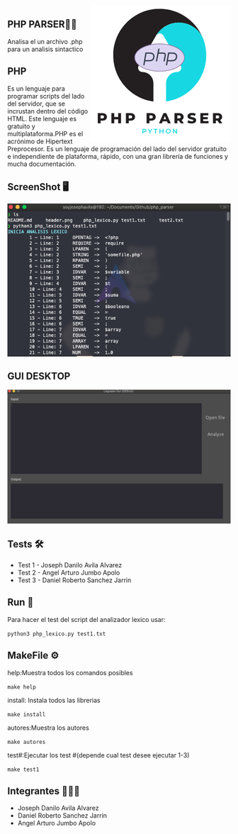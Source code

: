 <img src="https://github.com/eljosephavila123/php_parser/blob/master/img/logo.png?raw=true" align="right" />

## PHP PARSER🚀🚀
>
Analisa el un archivo .php para un analisis sintactico

## PHP 

Es un lenguaje para programar scripts del lado del servidor, que se incrustan dentro del código HTML. Este lenguaje es gratuito y multiplataforma.PHP es el acrónimo de Hipertext Preprocesor. Es un lenguaje de programación del lado del servidor gratuito e independiente de plataforma, rápido, con una gran librería de funciones y mucha documentación.
## ScreenShot 🖥

<div style="text-align:center">
  <img src="https://github.com/eljosephavila123/php_parser/blob/master/img/sreenshot.png?raw=true" />
</div>


## GUI DESKTOP

<div style="text-align:center">
  <img src="https://github.com/eljosephavila123/php_parser/blob/master/img/desktop.png?raw=true" />
</div>

## Tests 🛠
- Test 1 -  Joseph Danilo Avila Alvarez
- Test 2 -  Angel Arturo Jumbo Apolo
- Test 3 -  Daniel Roberto Sanchez Jarrin

## Run 🔧

Para hacer el test del script del analizador lexico usar:

``python3 php_lexico.py test1.txt``

## MakeFile ⚙️
help:Muestra todos los comandos posibles

``make help``

install: Instala todos las librerias 

``make install``

autores:Muestra los autores 

``make autores``

test#:Ejecutar los test #(depende cual test desee ejecutar 1-3)

``make test1``

## Integrantes 👨🏻‍💻
- Joseph Danilo Avila Alvarez
- Daniel Roberto Sanchez Jarrin
- Angel Arturo Jumbo Apolo
